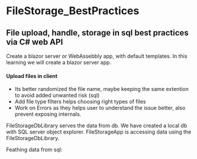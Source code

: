 # FileStorage_BestPractices
## File upload, handle, storage in sql best practices via C# web API

Create a blazor server or WebAssebbly app, with default templates. In this learning we will create a blazor server app.

#### Upload files in client
* Its better randomized the file name, maybe keeping the same extention to avoid added unwanted risk (sql)
* Add file type filters helps choosing right types of files
* Work on Errors as they helps user to understand the issue better, also prevent exposing internals.

FileStorageDbLibrary serves the data from db. We have created a local db with SQL server  object explorer.
FileStorageApp is accessing data using the FileStorageDbLibrary.

Feathing data from sql:
